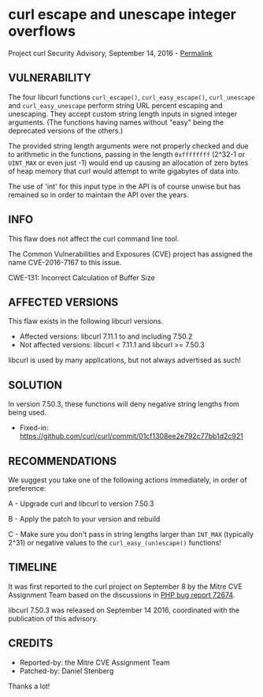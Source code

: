 curl escape and unescape integer overflows
==========================================

Project curl Security Advisory, September 14, 2016 -
[Permalink](https://curl.se/docs/CVE-2016-7167.html)

VULNERABILITY
-------------

The four libcurl functions `curl_escape()`, `curl_easy_escape()`,
`curl_unescape` and `curl_easy_unescape` perform string URL percent escaping
and unescaping. They accept custom string length inputs in signed integer
arguments. (The functions having names without "easy" being the deprecated
versions of the others.)

The provided string length arguments were not properly checked and due to
arithmetic in the functions, passing in the length `0xffffffff` (2^32-1 or
`UINT_MAX` or even just -1) would end up causing an allocation of zero bytes
of heap memory that curl would attempt to write gigabytes of data into.

The use of 'int' for this input type in the API is of course unwise but has
remained so in order to maintain the API over the years.

INFO
----

This flaw does not affect the curl command line tool.

The Common Vulnerabilities and Exposures (CVE) project has assigned the name
CVE-2016-7167 to this issue.

CWE-131: Incorrect Calculation of Buffer Size

AFFECTED VERSIONS
-----------------

This flaw exists in the following libcurl versions.

- Affected versions: libcurl 7.11.1 to and including 7.50.2
- Not affected versions: libcurl < 7.11.1 and libcurl >= 7.50.3

libcurl is used by many applications, but not always advertised as such!

SOLUTION
------------

In version 7.50.3, these functions will deny negative string lengths from
being used.

- Fixed-in: https://github.com/curl/curl/commit/01cf1308ee2e792c77bb1d2c921

RECOMMENDATIONS
---------------

We suggest you take one of the following actions immediately, in order of
preference:

 A - Upgrade curl and libcurl to version 7.50.3

 B - Apply the patch to your version and rebuild

 C - Make sure you don't pass in string lengths larger than `INT_MAX`
     (typically 2^31) or negative values to the `curl_easy_(un)escape()`
     functions!

TIMELINE
---------

It was first reported to the curl project on September 8 by the Mitre CVE
Assignment Team based on the discussions in [PHP bug report
72674](https://bugs.php.net/bug.php?id=72674).

libcurl 7.50.3 was released on September 14 2016, coordinated with the
publication of this advisory.

CREDITS
-------

- Reported-by: the Mitre CVE Assignment Team
- Patched-by: Daniel Stenberg

Thanks a lot!
